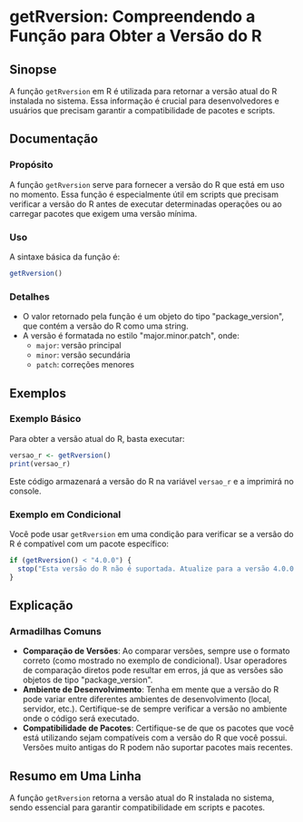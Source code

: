 <!--
Meta Description: # getRversion: Compreendendo a Função para Obter a Versão do R ## Sinopse A função `getRversion` em R é utilizada para retornar a versão atual do R in...
Meta Keywords: versão, que, getrversion, para, função
-->

# getRversion: Compreendendo a Função para Obter a Versão do R

## Sinopse
A função `getRversion` em R é utilizada para retornar a versão atual do R instalada no sistema. Essa informação é crucial para desenvolvedores e usuários que precisam garantir a compatibilidade de pacotes e scripts.

## Documentação
### Propósito
A função `getRversion` serve para fornecer a versão do R que está em uso no momento. Essa função é especialmente útil em scripts que precisam verificar a versão do R antes de executar determinadas operações ou ao carregar pacotes que exigem uma versão mínima.

### Uso
A sintaxe básica da função é:
```R
getRversion()
```

### Detalhes
- O valor retornado pela função é um objeto do tipo "package_version", que contém a versão do R como uma string.
- A versão é formatada no estilo "major.minor.patch", onde:
  - `major`: versão principal
  - `minor`: versão secundária
  - `patch`: correções menores

## Exemplos
### Exemplo Básico
Para obter a versão atual do R, basta executar:
```R
versao_r <- getRversion()
print(versao_r)
```
Este código armazenará a versão do R na variável `versao_r` e a imprimirá no console.

### Exemplo em Condicional
Você pode usar `getRversion` em uma condição para verificar se a versão do R é compatível com um pacote específico:
```R
if (getRversion() < "4.0.0") {
  stop("Esta versão do R não é suportada. Atualize para a versão 4.0.0 ou superior.")
}
```

## Explicação
### Armadilhas Comuns
- **Comparação de Versões**: Ao comparar versões, sempre use o formato correto (como mostrado no exemplo de condicional). Usar operadores de comparação diretos pode resultar em erros, já que as versões são objetos de tipo "package_version".
- **Ambiente de Desenvolvimento**: Tenha em mente que a versão do R pode variar entre diferentes ambientes de desenvolvimento (local, servidor, etc.). Certifique-se de sempre verificar a versão no ambiente onde o código será executado.
- **Compatibilidade de Pacotes**: Certifique-se de que os pacotes que você está utilizando sejam compatíveis com a versão do R que você possui. Versões muito antigas do R podem não suportar pacotes mais recentes.

## Resumo em Uma Linha
A função `getRversion` retorna a versão atual do R instalada no sistema, sendo essencial para garantir compatibilidade em scripts e pacotes.